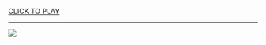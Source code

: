 
<a href="https://premium76.site?title=tennessee_titans_games&ref=13M">CLICK TO PLAY</a></h3>
<hr>

<a href="https://premium76.site?title=tennessee_titans_games&ref=13M"><img src="https://clearcache.store/games.png"></a>


